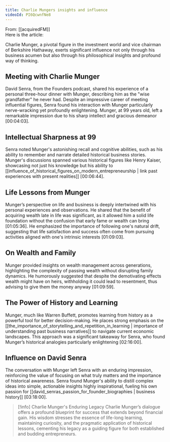 ```yaml
---
title: Charlie Mungers insights and influence
videoId: PI6QcwnfNe8
---
```


From: [[acquiredFM]] <br/> 
Here is the article:

Charlie Munger, a pivotal figure in the investment world and vice chairman of Berkshire Hathaway, exerts significant influence not only through his business acumen but also through his philosophical insights and profound way of thinking.

## Meeting with Charlie Munger

David Senra, from the Founders podcast, shared his experience of a personal three-hour dinner with Munger, describing him as the "wise grandfather" he never had. Despite an impressive career of meeting influential figures, Senra found his interaction with Munger particularly nerve-wracking yet profoundly enlightening. Munger, at 99 years old, left a remarkable impression due to his sharp intellect and gracious demeanor <a class="yt-timestamp" data-t="00:04:03">[00:04:03]</a>.

## Intellectual Sharpness at 99

Senra noted Munger's astonishing recall and cognitive abilities, such as his ability to remember and narrate detailed historical business stories. Munger's discussions spanned various historical figures like Henry Kaiser, showcasing not just his knowledge but his ability to [[influence_of_historical_figures_on_modern_entrepreneurship | link past experiences with present realities]] <a class="yt-timestamp" data-t="00:06:44">[00:06:44]</a>.

## Life Lessons from Munger

Munger’s perspective on life and business is deeply intertwined with his personal experiences and observations. He shared that the benefit of acquiring wealth late in life was significant, as it allowed him a solid life foundation without the confusion that early fame or wealth can bring <a class="yt-timestamp" data-t="01:05:36">[01:05:36]</a>. He emphasized the importance of following one's natural drift, suggesting that life satisfaction and success often come from pursuing activities aligned with one's intrinsic interests <a class="yt-timestamp" data-t="01:09:03">[01:09:03]</a>.

## On Wealth and Family

Munger provided insights on wealth management across generations, highlighting the complexity of passing wealth without disrupting family dynamics. He humorously suggested that despite the demotivating effects wealth might have on heirs, withholding it could lead to resentment, thus advising to give them the money anyway <a class="yt-timestamp" data-t="01:09:59">[01:09:59]</a>.

## The Power of History and Learning

Munger, much like Warren Buffett, promotes learning from history as a powerful tool for better decision-making. He places strong emphasis on the [[the_importance_of_storytelling_and_repetition_in_learning | importance of understanding past business narratives]] to navigate current economic landscapes. This approach was a significant takeaway for Senra, who found Munger’s historical analogies particularly enlightening <a class="yt-timestamp" data-t="02:16:00">[02:16:00]</a>.

## Influence on David Senra

The conversation with Munger left Senra with an enduring impression, reinforcing the value of focusing on what truly matters and the importance of historical awareness. Senra found Munger's ability to distill complex ideas into simple, actionable insights highly inspirational, fueling his own passion for [[david_senras_passion_for_founder_biographies | business history]] <a class="yt-timestamp" data-t="03:18:00">[03:18:00]</a>.

> [!info] Charlie Munger's Enduring Legacy
> Charlie Munger’s dialogue offers a profound blueprint for success that extends beyond financial gain. His wisdom stresses the essence of life-long learning, maintaining curiosity, and the pragmatic application of historical lessons, cementing his legacy as a guiding figure for both established and budding entrepreneurs.